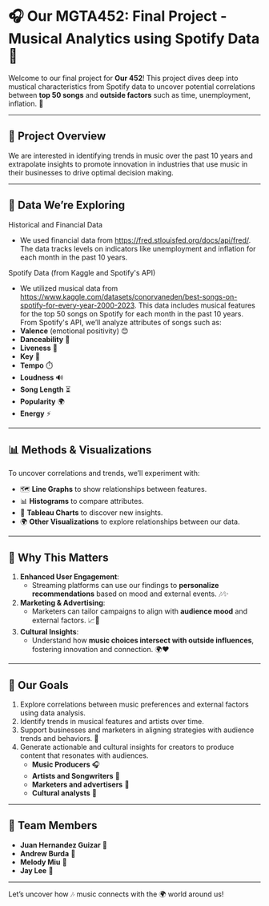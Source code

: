 # 🎧 Our MGTA452: Final Project - Musical Analytics using Spotify Data 🎵

Welcome to our final project for **Our 452**! This project dives deep into mustical characteristics from Spotify data to uncover potential correlations between **top 50 songs** and **outside factors** such as time, unemployment, inflation. 🌟

---

## 📝 Project Overview
We are interested in identifying trends in music over the past 10 years and extrapolate insights to promote innovation in industries that use music in their businesses to drive optimal decision making. 

---

## 🎵 Data We’re Exploring
Historical and Financial Data
- We used financial data from https://fred.stlouisfed.org/docs/api/fred/. The data tracks levels on indicators like unemployment and inflation for each month in the past 10 years.

Spotify Data (from Kaggle and Spotify's API)
- We utilized musical data from https://www.kaggle.com/datasets/conorvaneden/best-songs-on-spotify-for-every-year-2000-2023. This data includes musical features for the top 50 songs on Spotify for each month in the past 10 years.
From Spotify's API, we’ll analyze attributes of songs such as:
- **Valence** (emotional positivity) 😊
- **Danceability** 💃
- **Liveness** 🎤
- **Key** 🎼
- **Tempo** ⏱️
- **Loudness** 🔊
- **Song Length** ⏳
- **Popularity** 🌍
- **Energy** ⚡

---

## 📊 Methods & Visualizations
To uncover correlations and trends, we’ll experiment with:
- 🗺️ **Line Graphs** to show relationships between features.
- 📊 **Histograms** to compare attributes.
- 🚀 **Tableau Charts** to discover new insights.
- 🌍 **Other Visualizations** to explore relationships between our data.

---

## 🌟 Why This Matters
1. **Enhanced User Engagement**:
   - Streaming platforms can use our findings to **personalize recommendations** based on mood and external events. 🎶✨
2. **Marketing & Advertising**:
   - Marketers can tailor campaigns to align with **audience mood** and external factors. 📈🎯
3. **Cultural Insights**:
   - Understand how **music choices intersect with outside influences**, fostering innovation and connection. 🌍❤️

---

## 🚀 Our Goals
1. Explore correlations between music preferences and external factors using data analysis.
2. Identify trends in musical features and artists over time.
3. Support businesses and marketers in aligning strategies with audience trends and behaviors. 🌟
4. Generate actionable and cultural insights for creators to produce content that resonates with audiences.
   - **Music Producers** 🎧
   - **Artists and Songwriters** 🎤
   - **Marketers and advertisers** 💼
   - **Cultural analysts** 📖

---

## 🤝 Team Members
- **Juan Hernandez Guizar** 🌟
- **Andrew Burda** 🌟
- **Melody Miu** 🌟
- **Jay Lee** 🌟

---

Let’s uncover how 🎶 music connects with the 🌍 world around us!
